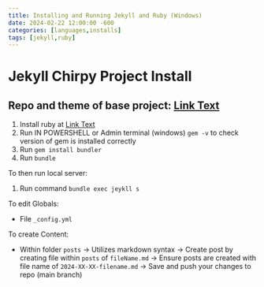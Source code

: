 ```yaml
---
title: Installing and Running Jekyll and Ruby (Windows)
date: 2024-02-22 12:00:00 -600
categories: [languages,installs]
tags: [jekyll,ruby]
---
```


# Jekyll Chirpy Project Install
## Repo and theme of base project: [Link Text](https://github.com/cotes2020/jekyll-theme-chirpy)

1. Install ruby at [Link Text](https://rubyinstaller.org/)
2. Run IN POWERSHELL or Admin terminal (windows) `gem -v` to check version of gem is installed correctly
3. Run `gem install bundler`
4. Run `bundle`

To then run local server:
1. Run command `bundle exec jeykll s`

To edit Globals:
- File `_config.yml`

To create Content:
- Within folder `posts`
	-> Utilizes markdown syntax
	-> Create post by creating file within `posts` of `fileName.md`
	-> Ensure posts are created with file name of `2024-XX-XX-filename.md`
	-> Save and push your changes to repo (main branch)